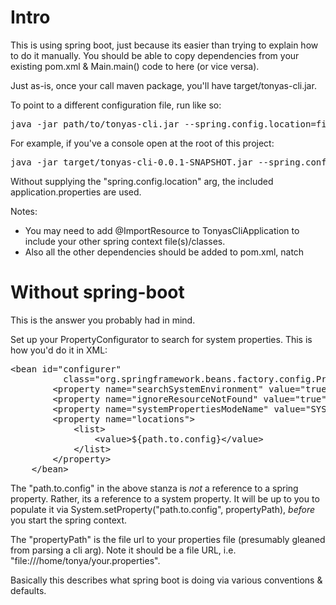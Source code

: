 Intro
=======================================

This is using spring boot, just because its easier than trying to explain how to do it manually.  You should be able
to copy dependencies from your existing pom.xml & Main.main() code to here (or vice versa).  

Just as-is, once your call maven package, you'll have target/tonyas-cli.jar.  
  
To point to a different configuration file, run like so:

<pre>
java -jar path/to/tonyas-cli.jar --spring.config.location=file:/path/to/props
</pre>
For example, if you've a console open at the root of this project:

<pre>
java -jar target/tonyas-cli-0.0.1-SNAPSHOT.jar --spring.config.location=file:demo.app.properties
</pre>
Without supplying the "spring.config.location" arg, the included application.properties are used.


Notes:

* You may need to add @ImportResource to TonyasCliApplication to include your other spring context file(s)/classes.
* Also all the other dependencies should be added to pom.xml, natch


Without spring-boot
=============================

This is the answer you probably had in mind.  

Set up your PropertyConfigurator to search for system properties.  This is how you'd do it in XML:
    
<pre>
&lt;bean id="configurer"
          class="org.springframework.beans.factory.config.PropertyPlaceholderConfigurer"&gt;
        &lt;property name="searchSystemEnvironment" value="true"/&gt;
        &lt;property name="ignoreResourceNotFound" value="true"/&gt;
        &lt;property name="systemPropertiesModeName" value="SYSTEM_PROPERTIES_MODE_OVERRIDE"/&gt;
        &lt;property name="locations"&gt;
            &lt;list&gt;
                &lt;value&gt;${path.to.config}&lt;/value&gt;
            &lt;/list&gt;
        &lt;/property&gt;
    &lt;/bean&gt;
</pre>

The "path.to.config" in the above stanza is _not_ a reference to a spring property.  Rather, its a reference
to a system property.  It will be up to you to populate it via System.setProperty("path.to.config", propertyPath), 
_before_ you start the spring context.
 
The "propertyPath" is the file url to your properties file (presumably gleaned from parsing a cli arg).  Note 
it should be a file URL, i.e. "file:///home/tonya/your.properties".

Basically this describes what spring boot is doing via various conventions & defaults.

 
